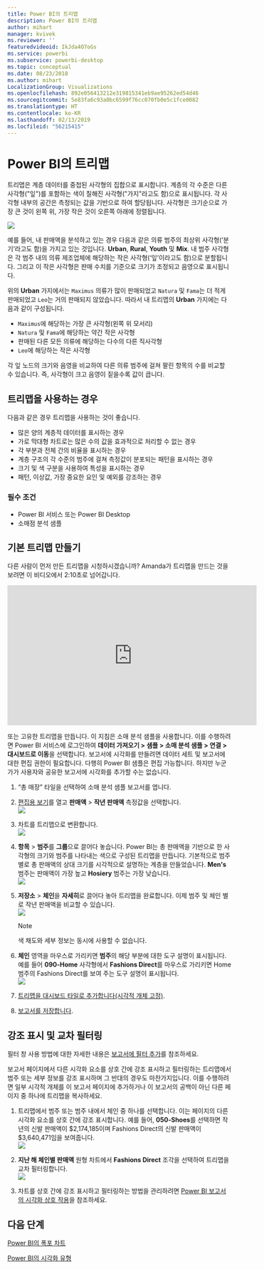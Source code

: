 ```yaml
---
title: Power BI의 트리맵
description: Power BI의 트리맵
author: mihart
manager: kvivek
ms.reviewer: ''
featuredvideoid: IkJda4O7oGs
ms.service: powerbi
ms.subservice: powerbi-desktop
ms.topic: conceptual
ms.date: 08/23/2018
ms.author: mihart
LocalizationGroup: Visualizations
ms.openlocfilehash: 892e056413212e319815341eb9ae95262ed54d46
ms.sourcegitcommit: 5e83fa6c93a0bc6599f76cc070fb0e5c1fce0082
ms.translationtype: HT
ms.contentlocale: ko-KR
ms.lasthandoff: 02/13/2019
ms.locfileid: "56215415"
---
```

# <a name="treemaps-in-power-bi"></a>Power BI의 트리맵
트리맵은 계층 데이터를 중첩된 사각형의 집합으로 표시합니다.  계층의 각 수준은 다른 사각형("잎")를 포함하는 색이 칠해진 사각형("가지"라고도 함)으로 표시됩니다.  각 사각형 내부의 공간은 측정되는 값을 기반으로 하여 할당됩니다. 사각형은 크기순으로 가장 큰 것이 왼쪽 위, 가장 작은 것이 오른쪽 아래에 정렬됩니다.

![](media/power-bi-visualization-treemaps/pbi-nancy_viz_treemap.png)

예를 들어, 내 판매액을 분석하고 있는 경우 다음과 같은 의류 범주의 최상위 사각형(‘분기’라고도 함)을 가지고 있는 것입니다. **Urban**, **Rural**, **Youth** 및 **Mix**.  내 범주 사각형은 각 범주 내의 의류 제조업체에 해당하는 작은 사각형(‘잎’이라고도 함)으로 분할됩니다. 그리고 이 작은 사각형은 판매 수치를 기준으로 크기가 조정되고 음영으로 표시됩니다.  

위의 **Urban** 가지에서는 `Maximus` 의류가 많이 판매되었고 `Natura` 및 `Fama`는 더 적게 판매되었고 `Leo`는 거의 판매되지 않았습니다.  따라서 내 트리맵의 **Urban** 가지에는 다음과 같이 구성됩니다.
* `Maximus`에 해당하는 가장 큰 사각형(왼쪽 위 모서리)
* `Natura` 및 `Fama`에 해당하는 약간 작은 사각형
* 판매된 다른 모든 의류에 해당하는 다수의 다른 직사각형 
* `Leo`에 해당하는 작은 사각형  

각 잎 노드의 크기와 음영을 비교하여 다른 의류 범주에 걸쳐 팔린 항목의 수를 비교할 수 있습니다. 즉, 사각형이 크고 음영이 짙을수록 값이 큽니다.

## <a name="when-to-use-a-treemap"></a>트리맵을 사용하는 경우
다음과 같은 경우 트리맵을 사용하는 것이 좋습니다.

* 많은 양의 계층적 데이터를 표시하는 경우
* 가로 막대형 차트로는 많은 수의 값을 효과적으로 처리할 수 없는 경우
* 각 부분과 전체 간의 비율을 표시하는 경우
* 계층 구조의 각 수준의 범주에 걸쳐 측정값이 분포되는 패턴을 표시하는 경우
* 크기 및 색 구분을 사용하여 특성을 표시하는 경우
* 패턴, 이상값, 가장 중요한 요인 및 예외를 강조하는 경우

### <a name="prerequisites"></a>필수 조건
 - Power BI 서비스 또는 Power BI Desktop
 - 소매점 분석 샘플

## <a name="create-a-basic-treemap"></a>기본 트리맵 만들기
다른 사람이 먼저 만든 트리맵을 시청하시겠습니까?  Amanda가 트리맵을 만드는 것을 보려면 이 비디오에서 2:10초로 넘어갑니다.

<iframe width="560" height="315" src="https://www.youtube.com/embed/IkJda4O7oGs" frameborder="0" allowfullscreen></iframe>

또는 고유한 트리맵을 만듭니다. 이 지침은 소매 분석 샘플을 사용합니다. 이를 수행하려면 Power BI 서비스에 로그인하여 **데이터 가져오기 \> 샘플 \> 소매 분석 샘플 \> 연결 \> 대시보드로 이동**을 선택합니다. 보고서에 시각화를 만들려면 데이터 세트 및 보고서에 대한 편집 권한이 필요합니다. 다행히 Power BI 샘플은 편집 가능합니다. 하지만 누군가가 사용자와 공유한 보고서에 시각화를 추가할 수는 없습니다.  

1. “총 매장” 타일을 선택하여 소매 분석 샘플 보고서를 엽니다.    
2. [편집용 보기](../service-interact-with-a-report-in-editing-view.md)를 열고 **판매액** > **작년 판매액** 측정값을 선택합니다.   
   ![](media/power-bi-visualization-treemaps/treemapfirstvalue_new.png)   
3. 차트를 트리맵으로 변환합니다.  
   ![](media/power-bi-visualization-treemaps/treemapconvertto_new.png)   
4. **항목** > **범주**를 **그룹**으로 끌어다 놓습니다. Power BI는 총 판매액을 기반으로 한 사각형의 크기와 범주를 나타내는 색으로 구성된 트리맵을 만듭니다.  기본적으로 범주별로 총 판매액의 상대 크기를 시각적으로 설명하는 계층을 만들었습니다.  **Men's** 범주는 판매액이 가장 높고 **Hosiery** 범주는 가장 낮습니다.   
   ![](media/power-bi-visualization-treemaps/power-bi-complete.png)   
5. **저장소** > **체인**을 **자세히**로 끌어다 놓아 트리맵을 완료합니다. 이제 범주 및 체인 별로 작년 판매액을 비교할 수 있습니다.   
   ![](media/power-bi-visualization-treemaps/power-bi-details.png)
   
   > [!NOTE]
   > 색 채도와 세부 정보는 동시에 사용할 수 없습니다.
   > 
   > 
5. **체인** 영역을 마우스로 가리키면 **범주**의 해당 부분에 대한 도구 설명이 표시됩니다.  예를 들어 **090-Home** 사각형에서 **Fashions Direct**를 마우스로 가리키면 Home 범주의 Fashions Direct를 보여 주는 도구 설명이 표시됩니다.  
   ![](media/power-bi-visualization-treemaps/treemaphoverdetail_new.png)
6. [트리맵을 대시보드 타일로 추가합니다(시각적 개체 고정)](../service-dashboard-tiles.md). 
7. [보고서를 저장합니다](../service-report-save.md).

## <a name="highlighting-and-cross-filtering"></a>강조 표시 및 교차 필터링
필터 창 사용 방법에 대한 자세한 내용은 [보고서에 필터 추가](../power-bi-report-add-filter.md)를 참조하세요.

보고서 페이지에서 다른 시각화 요소를 상호 간에 강조 표시하고 필터링하는 트리맵에서 범주 또는 세부 정보를 강조 표시하며 그 반대의 경우도 마찬가지입니다. 이를 수행하려면 일부 시각적 개체를 이 보고서 페이지에 추가하거나 이 보고서의 공백이 아닌 다른 페이지 중 하나에 트리맵을 복사하세요.

1. 트리맵에서 범주 또는 범주 내에서 체인 중 하나를 선택합니다.  이는 페이지의 다른 시각화 요소를 상호 간에 강조 표시합니다. 예를 들어, **050-Shoes**를 선택하면 작년의 신발 판매액이 $2,174,185이며 Fashions Direct의 신발 판매액이 $3,640,471임을 보여줍니다.  
   ![](media/power-bi-visualization-treemaps/treemaphiliting.png)

2. **지난 해 체인별 판매액** 원형 차트에서 **Fashions Direct** 조각을 선택하여 트리맵을 교차 필터링합니다.  
   ![](media/power-bi-visualization-treemaps/treemapnoowl.gif)    

3. 차트를 상호 간에 강조 표시하고 필터링하는 방법을 관리하려면 [Power BI 보고서의 시각화 상호 작용](../service-reports-visual-interactions.md)을 참조하세요.

## <a name="next-steps"></a>다음 단계

[Power BI의 폭포 차트](power-bi-visualization-waterfall-charts.md)

[Power BI의 시각화 유형](power-bi-visualization-types-for-reports-and-q-and-a.md)
